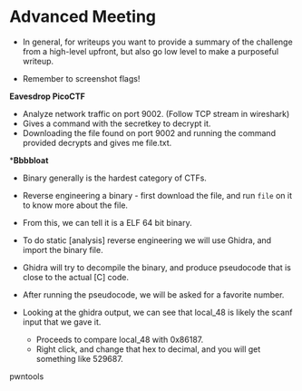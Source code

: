 # Advanced Meeting


- In general, for writeups you want to provide a summary of the challenge from a high-level upfront, but also go low level to make a purposeful writeup.

- Remember to screenshot flags!

**Eavesdrop PicoCTF**

- Analyze network traffic on port 9002. (Follow TCP stream in wireshark)
- Gives a command with the secretkey to decrypt it.
- Downloading the file found on port 9002 and running the command provided decrypts and gives me file.txt.

***Bbbbloat**

- Binary generally is the hardest category of CTFs.

- Reverse engineering a binary - first download the file, and run `file` on it to know more about the file.

- From this, we can tell it is a ELF 64 bit binary.

- To do static [analysis] reverse engineering we will use Ghidra, and import the binary file.

- Ghidra will try to decompile the binary, and produce pseudocode that is close to the actual [C] code.

- After running the pseudocode, we will be asked for a favorite number.

- Looking at the ghidra output, we can see that local_48 is likely the scanf input that we gave it. 
  - Proceeds to compare local_48 with 0x86187.
  - Right click, and change that hex to decimal, and you will get something like 529687.


pwntools